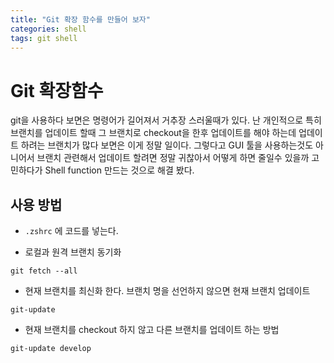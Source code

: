 ```yaml
---
title: "Git 확장 함수를 만들어 보자"
categories: shell
tags: git shell
---
```


# Git 확장함수

git을 사용하다 보면은 명령어가 길어져서 거추장 스러울때가 있다. 
난 개인적으로 특히 브랜치를 업데이트 할때 그 브랜치로 checkout을 한후 업데이트를 해야 하는데
업데이트 하려는 브랜치가 많다 보면은 이게 정말 일이다. 
그렇다고 GUI 툴을 사용하는것도 아니어서 브랜치 관련해서 업데이트 할려면 정말 귀찮아서 어떻게 하면
줄일수 있을까 고민하다가 Shell function 만드는 것으로 해결 봤다.

## 사용 방법

* `.zshrc` 에 코드를 넣는다.
<script src="https://gist.github.com/daejoon/a05347f454ee63a13049c7b36c1b735a.js"></script>

* 로컬과 원격 브랜치 동기화
```shell
git fetch --all
```

* 현재 브랜치를 최신화 한다. 브랜치 명을 선언하지 않으면 현재 브랜치 업데이트
```shell
git-update
```

* 현재 브랜치를 checkout 하지 않고 다른 브랜치를 업데이트 하는 방법
```shell
git-update develop
```
